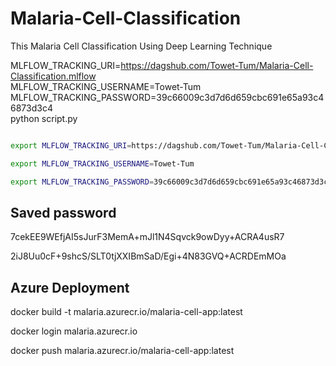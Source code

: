 # Malaria-Cell-Classification
This Malaria Cell Classification Using Deep Learning Technique





MLFLOW_TRACKING_URI=https://dagshub.com/Towet-Tum/Malaria-Cell-Classification.mlflow \
MLFLOW_TRACKING_USERNAME=Towet-Tum \
MLFLOW_TRACKING_PASSWORD=39c66009c3d7d6d659cbc691e65a93c46873d3c4 \
python script.py




```bash

export MLFLOW_TRACKING_URI=https://dagshub.com/Towet-Tum/Malaria-Cell-Classification.mlflow

export MLFLOW_TRACKING_USERNAME=Towet-Tum

export MLFLOW_TRACKING_PASSWORD=39c66009c3d7d6d659cbc691e65a93c46873d3c4

```

## Saved password

7cekEE9WEfjAI5sJurF3MemA+mJl1N4Sqvck9owDyy+ACRA4usR7

2iJ8Uu0cF+9shcS/SLT0tjXXIBmSaD/Egi+4N83GVQ+ACRDEmMOa

## Azure Deployment

docker build -t malaria.azurecr.io/malaria-cell-app:latest

docker login malaria.azurecr.io

docker push malaria.azurecr.io/malaria-cell-app:latest
